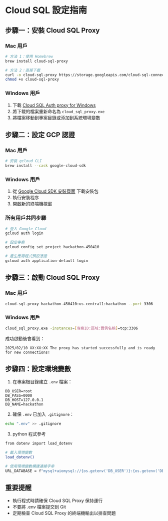 # Cloud SQL 設定指南

## 步驟一：安裝 Cloud SQL Proxy

### Mac 用戶

```bash
# 方法 1：使用 Homebrew
brew install cloud-sql-proxy

# 方法 2：直接下載
curl -o cloud-sql-proxy https://storage.googleapis.com/cloud-sql-connectors/cloud-sql-proxy/v2.8.1/cloud-sql-proxy.darwin.amd64
chmod +x cloud-sql-proxy
```

### Windows 用戶

1. 下載 [Cloud SQL Auth proxy for Windows](https://dl.google.com/cloudsql/cloud_sql_proxy_x64.exe)
2. 將下載的檔案重新命名為 `cloud_sql_proxy.exe`
3. 將檔案移動到專案目錄或添加到系統環境變數

## 步驟二：設定 GCP 認證

### Mac 用戶

```bash
# 安裝 gcloud CLI
brew install --cask google-cloud-sdk
```

### Windows 用戶

1. 從 [Google Cloud SDK 安裝頁面](https://cloud.google.com/sdk/docs/install) 下載安裝包
2. 執行安裝程序
3. 開啟新的終端機視窗

### 所有用戶共同步驟

```bash
# 登入 Google Cloud
gcloud auth login

# 設定專案
gcloud config set project hackathon-450410

# 產生應用程式預設憑證
gcloud auth application-default login
```

## 步驟三：啟動 Cloud SQL Proxy

### Mac 用戶

```bash
cloud-sql-proxy hackathon-450410:us-central1:hackathon --port 3306
```

### Windows 用戶

```bash
cloud_sql_proxy.exe -instances=[專案ID:區域:實例名稱]=tcp:3306
```

成功啟動後會看到：

```
2025/02/10 XX:XX:XX The proxy has started successfully and is ready for new connections!
```

## 步驟四：設定環境變數

1. 在專案根目錄建立 `.env` 檔案：

```env
DB_USER=root
DB_PASS=0000
DB_HOST=127.0.0.1
DB_NAME=hackathon
```

2. 確保 `.env` 已加入 `.gitignore`：

```bash
echo ".env" >> .gitignore
```

3. python 程式參考

```bash
from dotenv import load_dotenv

# 載入環境變數
load_dotenv()

# 使用環境變數構建連線字串
URL_DATABASE = f"mysql+aiomysql://{os.getenv('DB_USER')}:{os.getenv('DB_PASS')}@{os.getenv('DB_HOST')}:3306/{os.getenv('DB_NAME')}"
```

## 重要提醒

-   執行程式時請確保 Cloud SQL Proxy 保持運行
-   不要將 .env 檔案提交到 Git
-   定期檢查 Cloud SQL Proxy 的終端機輸出以排查問題

